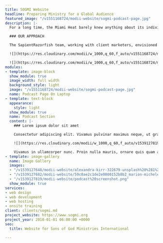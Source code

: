 ```yaml
---
title: SOGMI Website
headline: Preparing Ministry for a Global Audience
featured_image: "/v1551168724/modii-website/sogmi-podcast-page.jpg"
description: |-
  For a long time, the Miami Heat barely knew anything about its individual fans beyond the seats they were sitting in. Today, the Heat has a 360-degree view of each and every fan, engaging them in a highly tuned personal experience filled with just the right content and recommendations.

  ### OUR APPROACH

  The SapientRazorfish team, working with client marketers, envisioned an approach that would transform the Heat’s business by transforming its fan experience.

  ![](https://res.cloudinary.com/modii/w_1000,q_60,f_auto/v1551168724/modii-website/sogmi-podcast-page.jpg)

  ![](https://res.cloudinary.com/modii/w_1000,q_60,f_auto/v1551168724/modii-website/sogmi-podcast-page.jpg)
modules:
- template: image-block
  show_module: true
  image_width: full width
  background_style: light
  image: "/v1551168724/modii-website/sogmi-podcast-page.jpg"
  name: Podcast Page On Laptop
- template: text-block
  appearance:
    style: light
  show_module: true
  name: Podcast Section
  content: |-
    ### Lorem ipsum dolor sit amet

    Consectetur adipiscing elit. Vivamus pulvinar maximus neque, ut gravida neque lobortis ac. Etiam accumsan, tortor a fringilla vehicula, augue elit mattis nunc, tincidunt aliquam dui orci non turpis. Nam semper suscipit leo. Morbi nec facilisis augue. Curabitur non nisl risus. Vivamus efficitur nunc luctus arcu aliquam, eu rhoncus urna pulvinar. Nulla vel mi faucibus, tempus est et, pharetra nunc. Ut commodo sem ac mauris tempor hendrerit. Duis commodo nisl quis nibh suscipit venenatis.

    ![](https://res.cloudinary.com/modii/w_1000,q_60,f_auto/v1539127819/modii-website/podcast%20screenshot.png)

    Vivamus in ullamcorper nunc. Proin nulla mauris, ornare quis quam at, pharetra elementum massa. Nam consectetur, leo a efficitur porttitor, risus leo gravida orci, blandit ornare tellus turpis elementum magna. Praesent nisl felis, fringilla sed augue ac, tempus elementum ante. Nunc non nisi tellus. Morbi et porta ipsum. Phasellus varius ullamcorper enim. Nulla suscipit, sapien a pharetra mollis, enim odio ultrices nisi, nec elementum sapien enim sit amet mauris. Fusce libero diam, gravida et lacus in, tristique molestie nunc. Ut at metus vitae eros pharetra rutrum.
- template: image-gallery
  name: Image Gallery
  images:
  - "/v1539127648/modii-website/alexandra-kirr-322679-unsplash%20%281%29.jpg"
  - "/v1539127682/modii-website/59c0ae2c1de2e0000152b8b2_marion-michele-191320.jpg"
  - "/v1539127819/modii-website/podcast%20screenshot.png"
  show_module: true
services:
- web design
- web development
- web hosting
- onsite training
client: clients/sogmi.md
project_website: https://www.sogmi.org
project_year: 2018-01-01 06:00:00 +0000
seo:
  title: Website for Sons of God Ministries International

---
```


